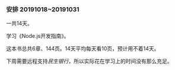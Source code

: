 ### 安排 20191018~20191031

一共14天。

学习《Node.js开发指南》。

这本书总共6章、144页。14天平均每天看10页，预计用不着14天。

下周需要远程支持*民生银行*，所以实际花在学习上的时间没有那么充足。